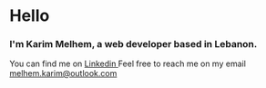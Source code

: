 # Hello 
### I'm Karim Melhem, a web developer based in Lebanon.
You can find me on <a href="https://www.linkedin.com/in/karim-melhem/"> Linkedin </a>
Feel free to reach me on my email melhem.karim@outlook.com
